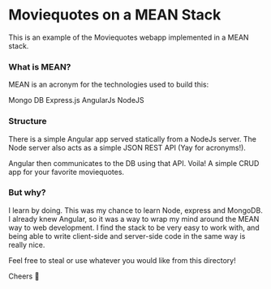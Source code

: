 # Moviequotes on a MEAN Stack
This is an example of the Moviequotes webapp implemented in a MEAN stack.

### What is MEAN?
MEAN is an acronym for the technologies used to build this:

Mongo DB
Express.js
AngularJs
NodeJS

### Structure
There is a simple Angular app served statically from a NodeJs server. The Node server also acts as a simple JSON REST API (Yay for acronyms!).

Angular then communicates to the DB using that API. Voila! A simple CRUD app for your favorite moviequotes. 

### But why?
I learn by doing. This was my chance to learn Node, express and MongoDB. I already knew Angular, so it was a way to wrap my mind around the MEAN way to web development. I find the stack to be very easy to work with, and being able to write client-side and server-side code in the same way is really nice.

Feel free to steal or use whatever you would like from this directory!

Cheers :beers:
